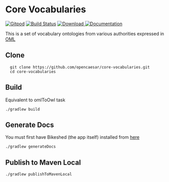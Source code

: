 # Core Vocabularies

[![Gitpod](https://img.shields.io/badge/gitpod-open-blue?logo=gitpod)](https://gitpod.io/#https://github.com/opencaesar/core-vocabularies) 
[![Build Status](https://travis-ci.org/opencaesar/core-vocabularies.svg?branch=master)](https://travis-ci.org/opencaesar/core-vocabularies)
[ ![Download](https://api.bintray.com/packages/opencaesar/ontologies/core-vocabularies/images/download.svg) ](https://bintray.com/opencaesar/ontologies/core-vocabularies/_latestVersion)
[![Documentation](https://img.shields.io/badge/Documentation-HTML-orange)](https://opencaesar.github.io/core-vocabularies/) 

This is a set of vocabulary ontologies from various authorities expressed in [OML](https://github.com/opencaesar/oml)

## Clone
```
  git clone https://github.com/opencaesar/core-vocabularies.git
  cd core-vocabularies
```

## Build
Equivalent to omlToOwl task
```
./gradlew build
```

## Generate Docs
You must first have Bikeshed (the app itself) installed from [here](https://tabatkins.github.io/bikeshed/#install-final)
```
./gradlew generateDocs
```

## Publish to Maven Local
```
./gradlew publishToMavenLocal
```

